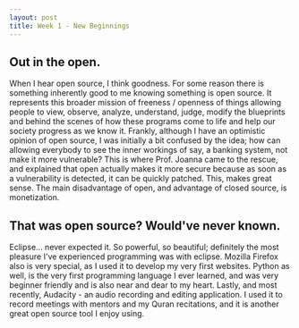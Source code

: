 ```yaml
---
layout: post
title: Week 1 - New Beginnings
---
```


## Out in the open.

When I hear open source, I think goodness. For some reason there is something inherently good to me knowing something is open source. It represents this broader mission of freeness / openness of things allowing people to view, observe, analyze, understand, judge, modify the blueprints and behind the scenes of how these programs come to life and help our society progress as we know it. Frankly, although I have an optimistic opinion of open source, I was initially a bit confused by the idea; how can allowing everybody to see the inner workings of say, a banking system, not make it more vulnerable? This is where Prof. Joanna came to the rescue, and explained that open actually makes it more secure because as soon as a vulnerability is detected, it can be quickly patched. This, makes great sense. The main disadvantage of open, and advantage of closed source, is monetization. 

## That was open source? Would've never known.

Eclipse... never expected it. So powerful, so beautiful; definitely the most pleasure I've experienced programming was with eclipse. Mozilla Firefox also is very special, as I used it to develop my very first websites. Python as well, is the very first programming language I ever learned, and was very beginner friendly and is also near and dear to my heart. Lastly, and most recently, Audacity - an audio recording and editing application. I used it to record meetings with mentors and my Quran recitations, and it is another great open source tool I enjoy using.